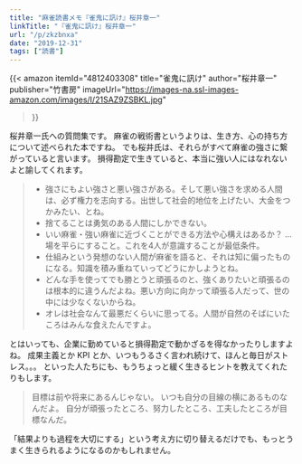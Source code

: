 ```yaml
---
title: "麻雀読書メモ『雀鬼に訊け』桜井章一"
linkTitle: "『雀鬼に訊け』桜井章一"
url: "/p/zkzbnxa"
date: "2019-12-31"
tags: ["読書"]
---
```


{{< amazon
  itemId="4812403308"
  title="雀鬼に訊け"
  author="桜井章一"
  publisher="竹書房"
  imageUrl="https://images-na.ssl-images-amazon.com/images/I/21SAZ9ZSBKL.jpg"
>}}

桜井章一氏への質問集です。
麻雀の戦術書というよりは、生き方、心の持ち方について述べられた本ですね。
でも桜井氏は、それらがすべて麻雀の強さに繋がっていると言います。
損得勘定で生きていると、本当に強い人にはなれないよと諭してくれます。

> - 強さにもよい強さと悪い強さがある。そして悪い強さを求める人間は、必ず権力を志向する。出世して社会的地位を上げたい、大金をつかみたい、とね。
> - 捨てることは勇気のある人間にしかできない。
> - いい麻雀・強い麻雀に近づくことができる方法や心構えはあるか？ ... 場を平らにすること。これを4人が意識することが最低条件。
> - 仕組みという発想のない人間が麻雀を語ると、それは知に偏ったものになる。知識を積み重ねていってどうにかしようとね。
> - どんな手を使ってでも勝とうと頑張るのと、強くありたいと頑張るのは根本的に違うんだよね。悪い方向に向かって頑張る人だって、世の中には少なくないからね。
> - オレは社会なんて最悪だくらいに思ってる。人間が自然のそばにいたころはみんな食えたんですよ。

とはいっても、企業に勤めていると損得勘定で動かざるを得なかったりしますよね。
成果主義とか KPI とか、いつもうるさく言われ続けて、ほんと毎日がストレス。。。
といった人たちにも、もうちょっと緩く生きるヒントを教えてくれたりもします。

> 目標は前や将来にあるんじゃない。
> いつも自分の目線の横にあるものなんだよ。
> 自分が頑張ったところ、努力したところ、工夫したところが目標なんだ。

「結果よりも過程を大切にする」という考え方に切り替えるだけでも、もっとうまく生きられるようになるのかもしれません。

